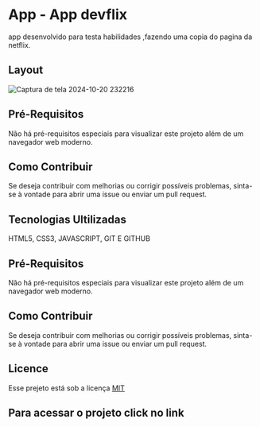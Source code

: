 # App - App devflix

app desenvolvido para testa habilidades ,fazendo uma copia do pagina da netflix.
 
## Layout
![Captura de tela 2024-10-20 232216](https://github.com/user-attachments/assets/f816758c-3b7d-4ce3-af15-2b2b259ba423)


## Pré-Requisitos
Não há pré-requisitos especiais para visualizar este projeto além de um navegador web moderno.

## Como Contribuir
Se deseja contribuir com melhorias ou corrigir possíveis problemas, sinta-se à vontade para abrir uma issue ou enviar um pull request.

## Tecnologias Ultilizadas

HTML5, CSS3, JAVASCRIPT, GIT E GITHUB


## Pré-Requisitos
Não há pré-requisitos especiais para visualizar este projeto além de um navegador web moderno.

## Como Contribuir
Se deseja contribuir com melhorias ou corrigir possíveis problemas, sinta-se à vontade para abrir uma issue ou enviar um pull request.



## Licence

Esse prejeto está sob a licença [MIT](https://choosealicense.com/licenses/mit/)

## Para acessar o projeto click no link
